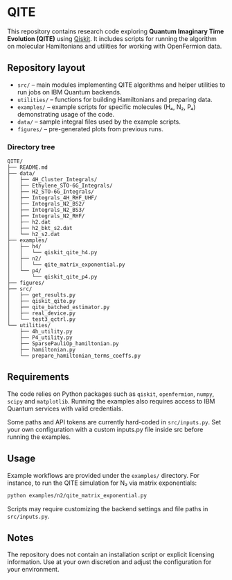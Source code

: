 # QITE

This repository contains research code exploring **Quantum Imaginary Time Evolution (QITE)** using [Qiskit](https://qiskit.org/). It includes scripts for running the algorithm on molecular Hamiltonians and utilities for working with OpenFermion data.

## Repository layout

- `src/` – main modules implementing QITE algorithms and helper utilities to run jobs on IBM Quantum backends.
- `utilities/` – functions for building Hamiltonians and preparing data.
- `examples/` – example scripts for specific molecules (H₄, N₂, P₄) demonstrating usage of the code.
- `data/` – sample integral files used by the example scripts.
- `figures/` – pre-generated plots from previous runs.

### Directory tree

```
QITE/
├── README.md
├── data/
│   ├── 4H_Cluster_Integrals/
│   ├── Ethylene_STO-6G_Integrals/
│   ├── H2_STO-6G_Integrals/
│   ├── Integrals_4H_RHF_UHF/
│   ├── Integrals_N2_BS2/
│   ├── Integrals_N2_BS3/
│   ├── Integrals_N2_RHF/
│   ├── h2.dat
│   ├── h2_bkt_s2.dat
│   └── h2_s2.dat
├── examples/
│   ├── h4/
│   │   └── qiskit_qite_h4.py
│   ├── n2/
│   │   └── qite_matrix_exponential.py
│   └── p4/
│       └── qiskit_qite_p4.py
├── figures/
├── src/
│   ├── get_results.py
│   ├── qiskit_qite.py
│   ├── qite_batched_estimator.py
│   ├── real_device.py
│   └── test3_qctrl.py
└── utilities/
    ├── 4h_utility.py
    ├── P4_utility.py
    ├── SparsePauliOp_hamiltonian.py
    ├── hamiltonian.py
    └── prepare_hamiltonian_terms_coeffs.py
```

## Requirements

The code relies on Python packages such as `qiskit`, `openfermion`, `numpy`, `scipy` and `matplotlib`. Running the examples also requires access to IBM Quantum services with valid credentials.

Some paths and API tokens are currently hard-coded in `src/inputs.py`. Set your own configuration with a custom inputs.py file inside src before running the examples.

## Usage

Example workflows are provided under the `examples/` directory. For instance, to run the QITE simulation for N₂ via matrix exponentials:

```bash
python examples/n2/qite_matrix_exponential.py
```

Scripts may require customizing the backend settings and file paths in `src/inputs.py`.

## Notes

The repository does not contain an installation script or explicit licensing information. Use at your own discretion and adjust the configuration for your environment.
